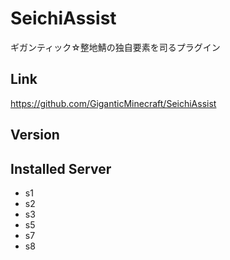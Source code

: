 # SeichiAssist
ギガンティック☆整地鯖の独自要素を司るプラグイン

## Link
https://github.com/GiganticMinecraft/SeichiAssist

## Version

## Installed Server
- s1
- s2
- s3
- s5
- s7
- s8
